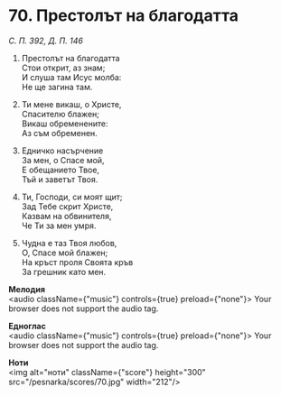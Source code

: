 # 70. Престолът на благодатта

_С. П. 392, Д. П. 146_

1. Престолът на благодатта  
Стои открит, аз знам;  
И слуша там Исус молба:  
Не ще загина там.  

2. Ти мене викаш, о Христе,  
Спасителю блажен;  
Викаш обременените:  
Аз съм обременен.  

3. Едничко насърчение  
За мен, о Спасе мой,  
Е обещанието Твое,  
Тъй и заветът Твоя.  

4. Ти, Господи, си моят щит;  
Зад Тебе скрит Христе,  
Казвам на обвинителя,  
Че Ти за мен умря.  

5. Чудна е таз Твоя любов,  
О, Спасе мой блажен;  
На кръст проля Своята кръв  
За грешник като мен.

**Мелодия**  
<audio className={"music"} controls={true} preload={"none"}>
    <source src="/pesnarka/mp3/70.mp3" type="audio/mpeg"/>
    Your browser does not support the audio tag.
</audio>

**Едноглас**  
<audio className={"music"} controls={true} preload={"none"}>
    <source src="/pesnarka/transp/70.mp3" type="audio/mpeg"/>
    Your browser does not support the audio tag.
</audio>

**Ноти**  
<img alt="ноти" className={"score"} height="300" src="/pesnarka/scores/70.jpg" width="212"/>
